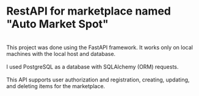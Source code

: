 # RestAPI for marketplace named "Auto Market Spot"

<br>This project was done using the FastAPI framework. It works only on local machines with the local host and database.</br>
<br>I used PostgreSQL as a database with SQLAlchemy (ORM) requests.</br>
<br>This API supports user authorization and registration, creating, updating, and deleting items for the marketplace.</br>


